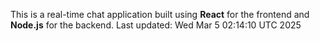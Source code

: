 This is a real-time chat application built using **React** for the frontend and **Node.js** for the backend.
Last updated: Wed Mar  5 02:14:10 UTC 2025
